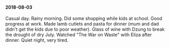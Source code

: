 #### 2018-08-03

Casual day. Rainy morning. Did some shopping while kids at school. Good progress at work. Made lamb cutlets and pasta for dinner (mum and dad didn't get the kids due to poor weather). Glass of wine with Dzung to break the drought of dry July. Watched "The War on Waste" with Eliza after dinner. Quiet night, very tired.